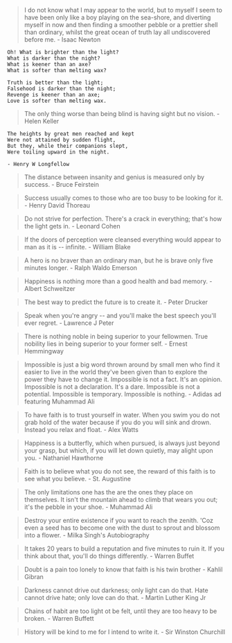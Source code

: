 > I do not know what I may appear to the world, but to myself I seem to have been only like a boy playing on the sea-shore, and diverting myself in now and then finding a smoother pebble or a prettier shell than ordinary, whilst the great ocean of truth lay all undiscovered before me. - Isaac Newton

```
Oh! What is brighter than the light?
What is darker than the night?
What is keener than an axe?
What is softer than melting wax?

Truth is better than the light;
Falsehood is darker than the night;
Revenge is keener than an axe;
Love is softer than melting wax.
```

> The only thing worse than being blind is having sight but no vision. - Helen Keller

```
The heights by great men reached and kept
Were not attained by sudden flight,
But they, while their companions slept,
Were toiling upward in the night.

- Henry W Longfellow
```

> The distance between insanity and genius is measured only by success. - Bruce Feirstein

> Success usually comes to those who are too busy to be looking for it. - Henry David Thoreau

> Do not strive for perfection. There's a crack in everything; that's how the light gets in. - Leonard Cohen

> If the doors of perception were cleansed everything would appear to man as it is -- infinite. - William Blake

> A hero is no braver than an ordinary man, but he is brave only five minutes longer. - Ralph Waldo Emerson

> Happiness is nothing more than a good health and bad memory. - Albert Schweitzer

> The best way to predict the future is to create it. - Peter Drucker

> Speak when you're angry -- and you'll make the best speech you'll ever regret. - Lawrence J Peter

> There is nothing noble in being superior to your fellowmen. True nobility lies in being superior to your former self. - Ernest Hemmingway

> Impossible is just a big word thrown around by small men who find it easier to live in the world they've been given than to explore the power they have to change it. Impossible is not a fact. It's an opinion. Impossible is not a declaration. It's a dare. Impossible is not a potential. Impossible is temporary. Impossible is nothing. - Adidas ad featuring Muhammad Ali

> To have faith is to trust yourself in water. When you swim you do not grab hold of the water because if you do you will sink and drown. Instead you relax and float. - Alex Watts

> Happiness is a butterfly, which when pursued, is always just beyond your grasp, but which, if you will let down quietly, may alight upon you. - Nathaniel Hawthorne

> Faith is to believe what you do not see, the reward of this faith is to see what you believe. - St. Augustine

> The only limitations one has the are the ones they place on themselves. It isn't the mountain ahead to climb that wears you out; it's the pebble in your shoe. - Muhammad Ali

> Destroy your entire existence if you want to reach the zenith. 'Coz even a seed has to become one with the dust to sprout and blossom into a flower. - Milka Singh's Autobiography

> It takes 20 years to build a reputation and five minutes to ruin it. If you think about that, you'll do things differently. - Warren Buffet

> Doubt is a pain too lonely to know that faith is his twin brother - Kahlil Gibran

> Darkness cannot drive out darkness; only light can do that. Hate cannot drive hate; only love can do that. - Martin Luther King Jr

> Chains of habit are too light ot be felt, until they are too heavy to be broken. - Warren Buffett

> History will be kind to me for I intend to write it. - Sir Winston Churchill
